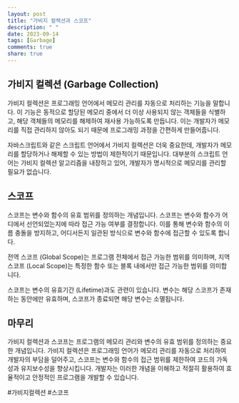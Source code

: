 ```yaml
---
layout: post
title: "가비지 컬렉션과 스코프"
description: " "
date: 2023-09-14
tags: [Garbage]
comments: true
share: true
---
```


## 가비지 컬렉션 (Garbage Collection)

가비지 컬렉션은 프로그래밍 언어에서 메모리 관리를 자동으로 처리하는 기능을 말합니다. 이 기능은 동적으로 할당된 메모리 중에서 더 이상 사용되지 않는 객체들을 식별하고, 해당 객체들의 메모리를 해제하여 재사용 가능하도록 만듭니다. 이는 개발자가 메모리를 직접 관리하지 않아도 되기 때문에 프로그래밍 과정을 간편하게 만들어줍니다.

자바스크립트와 같은 스크립트 언어에서 가비지 컬렉션은 더욱 중요한데, 개발자가 메모리를 할당하거나 해제할 수 있는 방법이 제한적이기 때문입니다. 대부분의 스크립트 언어는 가비지 컬렉션 알고리즘을 내장하고 있어, 개발자가 명시적으로 메모리를 관리할 필요가 없습니다.

## 스코프

스코프는 변수와 함수의 유효 범위를 정의하는 개념입니다. 스코프는 변수와 함수가 어디에서 선언되었는지에 따라 접근 가능 여부를 결정합니다. 이를 통해 변수와 함수의 이름 충돌을 방지하고, 어디서든지 일관된 방식으로 변수와 함수에 접근할 수 있도록 합니다.

전역 스코프 (Global Scope)는 프로그램 전체에서 접근 가능한 범위를 의미하며, 지역 스코프 (Local Scope)는 특정한 함수 또는 블록 내에서만 접근 가능한 범위를 의미합니다.

스코프는 변수의 유효기간 (Lifetime)과도 관련이 있습니다. 변수는 해당 스코프가 존재하는 동안에만 유효하며, 스코프가 종료되면 해당 변수는 소멸됩니다.

## 마무리

가비지 컬렉션과 스코프는 프로그램의 메모리 관리와 변수의 유효 범위를 정의하는 중요한 개념입니다. 가비지 컬렉션은 프로그래밍 언어가 메모리 관리를 자동으로 처리하여 개발자의 부담을 덜어주고, 스코프는 변수와 함수의 접근 범위를 제한하여 코드의 가독성과 유지보수성을 향상시킵니다. 개발자는 이러한 개념을 이해하고 적절히 활용하여 효율적이고 안정적인 프로그램을 개발할 수 있습니다.

#가비지컬렉션 #스코프